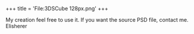 +++
title = 'File:3DSCube 128px.png'
+++

My creation feel free to use it. If you want the source PSD file,
contact me. Elisherer
